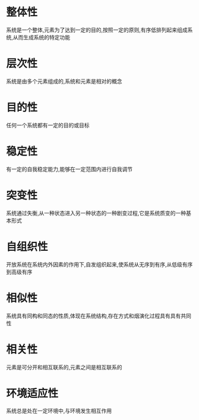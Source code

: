 # 整体性
系统是一个整体,元素为了达到一定的目的,按照一定的原则,有序低排列起来组成系统,从而生成系统的特定功能
# 层次性
系统是由多个元素组成的,系统和元素是相对的概念
# 目的性
任何一个系统都有一定的目的或目标
# 稳定性
有一定的自我稳定能力,能够在一定范围内进行自我调节
# 突变性
系统通过失衡,从一种状态进入另一种状态的一种剧变过程,它是系统质变的一种基本形式
# 自组织性
开放系统在系统内外因素的作用下,自发组织起来,使系统从无序到有序,从低级有序到高级有序
# 相似性
系统具有同构和同态的性质,体现在系统结构,存在方式和烟演化过程具有具有共同性
# 相关性
元素是可分开和相互联系的,元素之间是相互联系的
# 环境适应性
系统总是处在一定环境中,与环境发生相互作用